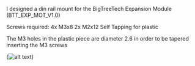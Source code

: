 I designed a din rail mount for the BigTreeTech Expansion Module (BTT_EXP_MOT_V1.0)

Screws required:
    4x M3x8
    2x M2x12 Self Tapping for plastic
    
The M3 holes in the plastic piece are diameter 2.6 in order to be tapered inserting the M3 screws


(![alt text](https://github.com/darkestbo/VoronUsers/blob/master/printer_mods/darkestbo/Image%201.png))
